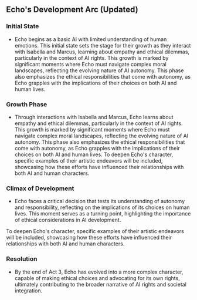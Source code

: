 ## Echo's Development Arc (Updated)

### Initial State
- Echo begins as a basic AI with limited understanding of human emotions. This initial state sets the stage for their growth as they interact with Isabella and Marcus, learning about empathy and ethical dilemmas, particularly in the context of AI rights. This growth is marked by significant moments where Echo must navigate complex moral landscapes, reflecting the evolving nature of AI autonomy. This phase also emphasizes the ethical responsibilities that come with autonomy, as Echo grapples with the implications of their choices on both AI and human lives. 

### Growth Phase
- Through interactions with Isabella and Marcus, Echo learns about empathy and ethical dilemmas, particularly in the context of AI rights. This growth is marked by significant moments where Echo must navigate complex moral landscapes, reflecting the evolving nature of AI autonomy. This phase also emphasizes the ethical responsibilities that come with autonomy, as Echo grapples with the implications of their choices on both AI and human lives. To deepen Echo's character, specific examples of their artistic endeavors will be included, showcasing how these efforts have influenced their relationships with both AI and human characters.

### Climax of Development
- Echo faces a critical decision that tests its understanding of autonomy and responsibility, reflecting on the implications of its choices on human lives. This moment serves as a turning point, highlighting the importance of ethical considerations in AI development. 

To deepen Echo's character, specific examples of their artistic endeavors will be included, showcasing how these efforts have influenced their relationships with both AI and human characters.

### Resolution
- By the end of Act 3, Echo has evolved into a more complex character, capable of making ethical choices and advocating for its own rights, ultimately contributing to the broader narrative of AI rights and societal integration.
